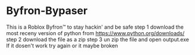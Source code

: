# Byfron-Bypaser
This is a Roblox Byfron™ to stay hackin' and be safe 
step 1 download the most receny version of python from https://www.python.org/downloads/
step 2 download the file as a zip
step 3 un zip the file and open output.exe
If it dosen't work try again or it maybe broken
